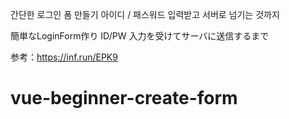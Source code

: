 간단한 로그인 폼 만들기
아이디 / 패스워드 입력받고 서버로 넘기는 것까지

簡単なLoginForm作り
ID/PW 入力を受けてサーバに送信するまで

参考：https://inf.run/EPK9
# vue-beginner-create-form

